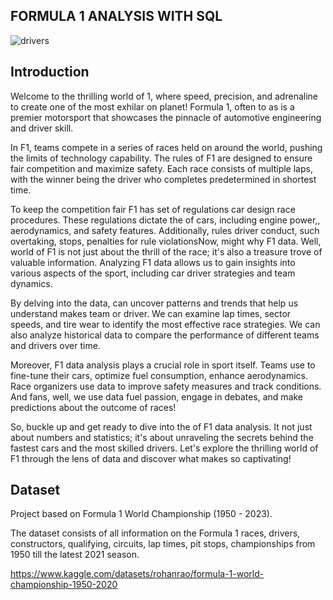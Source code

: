 ## FORMULA 1 ANALYSIS WITH SQL

![drivers](https://github.com/liyanse/Analytyics-Engineer/assets/91662935/2bdd6ac0-1daa-4b27-a15e-83329334df8e)

## Introduction
Welcome to the thrilling world of 1, where speed, precision, and adrenaline to create one of the most exhilar on planet! Formula 1, often to as is a premier motorsport that showcases the pinnacle of automotive engineering and driver skill.

In F1, teams compete in a series of races held on around the world, pushing the limits of technology capability. The rules of F1 are designed to ensure fair competition and maximize safety. Each race consists of multiple laps, with the winner being the driver who completes predetermined in shortest time.

To keep the competition fair F1 has set of regulations car design race procedures. These regulations dictate the of cars, including engine power,, aerodynamics, and safety features. Additionally, rules driver conduct, such overtaking, stops, penalties for rule violationsNow, might why F1 data. Well, world of F1 is not just about the thrill of the race; it's also a treasure trove of valuable information. Analyzing F1 data allows us to gain insights into various aspects of the sport, including car driver strategies and team dynamics.

By delving into the data, can uncover patterns and trends that help us understand makes team or driver. We can examine lap times, sector speeds, and tire wear to identify the most effective race strategies. We can also analyze historical data to compare the performance of different teams and drivers over time.

Moreover, F1 data analysis plays a crucial role in sport itself. Teams use to fine-tune their cars, optimize fuel consumption, enhance aerodynamics. Race organizers use data to improve safety measures and track conditions. And fans, well, we use data fuel passion, engage in debates, and make predictions about the outcome of races!

So, buckle up and get ready to dive into the of F1 data analysis. It not just about numbers and statistics; it's about unraveling the secrets behind the fastest cars and the most skilled drivers. Let's explore the thrilling world of F1 through the lens of data and discover what makes so captivating!

## Dataset
Project based on Formula 1 World Championship (1950 - 2023). 

The dataset consists of all information on the Formula 1 races, drivers, constructors, qualifying, circuits, lap times, pit stops, championships from 1950 till the latest 2021 season.

 https://www.kaggle.com/datasets/rohanrao/formula-1-world-championship-1950-2020
